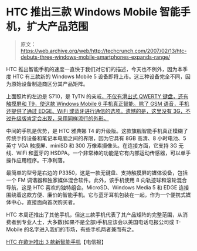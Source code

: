 # HTC 推出三款 Windows Mobile 智能手机，扩大产品范围

> 原文：<https://web.archive.org/web/http://techcrunch.com/2007/02/13/htc-debuts-three-windows-mobile-smartphones-expands-range/>

HTC 推出智能手机的速度一直快于我们对它们的描述，今天也不例外，因为本季度 HTC 有三款新的 Windows Mobile 5 设备即将上市。这三种设备完全不同，因为原始设备制造商区分其产品矩阵。

上面照片的左边是 S710，是 TyTN 的亲戚[，不仅有滑出式 QWERTY 键盘，还有触摸屏和 T9，使这款 Windows Mobile 6 手机真正智能。除了 GSM 语音，手机还提供了通过 EDGE、WiFi 或蓝牙进行通信的选项。遗憾的是，这里没有 3G，不过升级版肯定会出现，采用同样流行的外形。](https://web.archive.org/web/20151001233759/http://crunchgear.com/2006/08/31/htc-tytn-xda-trion-3g-windows-mobile-pda-phone-available-now/)

中间的手机是优势，是 HTC 雅典娜 T4 的升级版。这款旗舰智能手机真正模糊了传统手持设备和笔记本电脑之间的界限，因为它具有 8GB 高清、8 小时电池、5 英寸 VGA 触摸屏、miniSD 和 300 万像素摄像头。在连接方面，它支持 3G 无线、WiFi 和蓝牙的 HSDPA。一个非常棒的功能是它有内部运动传感器，可以单手操作应用程序。干净利落。

最简单的型号是右边的 P3350，这是一款无键盘、支持触摸屏的媒体设备，包括一个 FM 调谐器和独家媒体混合软件。此外，该手机使用 8 向轨迹球和滚轮混合导航，这是 HTC 喜欢的独特组合。MicroSD、Windows Media 5 和 EDGE 连接围绕着这款方便、廉价的智能手机。它与蓝牙耳机包装在一起，作为一个便携式媒体中心，直接面向首次购买者。

HTC 本周还推出了其他手机，但这三款手机代表了其产品矩阵的完整范围，从消费者到专业人士，大多数(如果不是全部)手机应该会以美国电话电报公司或 T-Mobile 的名字进入我们的市场，有些手机两者兼而有之。

[HTC 在欧洲推出 3 款新智能手机](https://web.archive.org/web/20151001233759/http://www.telecom.paper.nl/news/article.aspx?id=157722&nr=)【电信报】